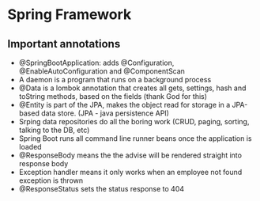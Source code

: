 # Spring Framework

## Important annotations

- @SpringBootApplication: adds @Configuration, @EnableAutoConfiguration and @ComponentScan
- A daemon is a program that runs on a background process
- @Data is a lombok annotation that creates all gets, settings, hash and toString methods, based on the fields (thank God for this)
- @Entity is part of the JPA, makes the object read for storage in a JPA-based data store. (JPA - java persistence API)
- Srping data repositories do all the boring work (CRUD, paging, sorting, talking to the DB, etc)
- Spring Boot runs all command line runner beans once the application is loaded
- @ResponseBody means the the advise will be rendered straight into response body
- Exception handler means it only works when an employee not found exception is thrown
- @ResponseStatus sets the status response to 404